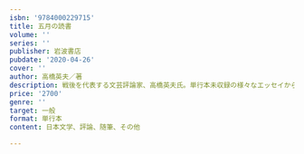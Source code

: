 ```yaml
---
isbn: '9784000229715'
title: 五月の読書
volume: ''
series: ''
publisher: 岩波書店
pubdate: '2020-04-26'
cover: ''
author: 高橋英夫／著
description: 戦後を代表する文芸評論家、高橋英夫氏。単行本未収録の様々なエッセイから、その人となりを偲ぶ。
price: '2700'
genre: ''
target: 一般
format: 単行本
content: 日本文学、評論、随筆、その他

---
```

